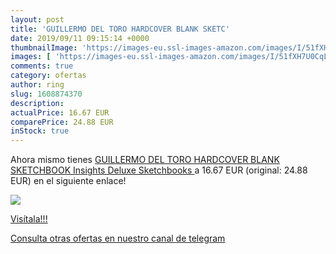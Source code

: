 ```yaml
---
layout: post
title: 'GUILLERMO DEL TORO HARDCOVER BLANK SKETC'
date: 2019/09/11 09:15:14 +0000
thumbnailImage: 'https://images-eu.ssl-images-amazon.com/images/I/51fXH7U0CqL._SL200_.jpg'
images: [ 'https://images-eu.ssl-images-amazon.com/images/I/51fXH7U0CqL._SL200_.jpg' ]
comments: true
category: ofertas
author: ring
slug: 1608874370
description:
actualPrice: 16.67 EUR
comparePrice: 24.88 EUR
inStock: true
---
```


Ahora mismo tienes [GUILLERMO DEL TORO HARDCOVER BLANK SKETCHBOOK  Insights Deluxe Sketchbooks ](https://www.amazon.com/dp/1608874370/?tag=redken08-20) a 16.67 EUR (original: 24.88 EUR) en el siguiente enlace!

[![](https://images-eu.ssl-images-amazon.com/images/I/51fXH7U0CqL._SL200_.jpg)](https://www.amazon.com/dp/1608874370/?tag=redken08-20)

[Visítala!!!](https://www.amazon.com/dp/1608874370/?tag=redken08-20)

[Consulta otras ofertas en nuestro canal de telegram](https://t.me/s/ofertas25)
